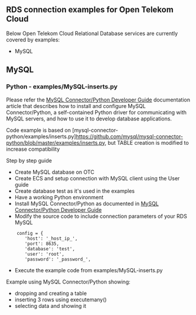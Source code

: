 ## RDS connection examples for Open Telekom Cloud ##
Below Open Telekom Cloud Relational Database services are currently covered by examples:
- MySQL


## MySQL ##

### Python - examples/MySQL-inserts.py ###
Please refer the [MySQL Connector/Python Developer Guide](https://dev.mysql.com/doc/connector-python/en/) documentation article that describes how to install and configure MySQL Connector/Python, a self-contained Python driver for communicating with MySQL servers, and how to use it to develop database applications. 

Code example is based on [mysql-connector-python/examples/inserts.py]https://github.com/mysql/mysql-connector-python/blob/master/examples/inserts.py, but TABLE creation is modified to increase compatibility

Step by step guide
- Create MySQL database on OTC 
- Create ECS and setup connection with MySQL client using the User guide
- Create database test as it's used in the examples
- Have a working Python environment
- Install MySQL Connector/Python as documented in [MySQL Connector/Python Developer Guide](https://dev.mysql.com/doc/connector-python/en/)
- Modify the source code to include connection parameters of your RDS MySQL
 ```
     config = {
        'host': '_host_ip_',
        'port': 8635,
        'database': 'test',
        'user': 'root',
        'password': '_password_',
```        
- Execute the example code from examples/MySQL-inserts.py

Example using MySQL Connector/Python showing:
* dropping and creating a table
* inserting 3 rows using executemany()
* selecting data and showing it

